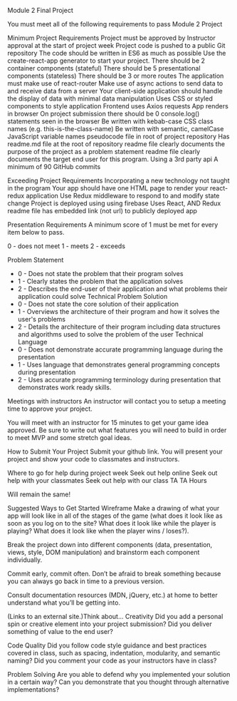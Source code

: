 Module 2 Final Project
 

You must meet all of the following requirements to pass Module 2 Project

Minimum Project Requirements
Project must be approved by Instructor approval at the start of project week
Project code is pushed to a public Git repository
The code should be written in ES6 as much as possible
Use the create-react-app generator to start your project.
There should be 2 container components (stateful)
There should be 5 presentational components (stateless)
There should be 3 or more routes
The application must make use of react-router
Make use of async actions to send data to and receive data from a server
Your client-side application should handle the display of data with minimal data manipulation
 Uses CSS or styled components to style application
 Frontend uses Axios requests 
 App renders in browser
On project submission there should be 0 console.log() statements seen in the browser
Be written with kebab-case CSS class names (e.g. this-is-the-class-name)
Be written with semantic, camelCase JavaScript variable names
pseudocode file in root of project repository
 Has readme.md file at the root of repository
 readme file clearly documents the purpose of the project as a problem statement
 readme file clearly documents the target end user for this program.
Using a 3rd party api
A minimum of 90 GitHub commits 
 

Exceeding Project Requirements
Incorporating a new technology not taught in the program
Your app should have one HTML page to render your react-redux application
Use Redux middleware to respond to and modify state change
 Project is deployed using using firebase
 Uses React, AND Redux
 readme file has embedded link (not url) to publicly deployed app
 

Presentation Requirements
A minimum score of 1 must be met for every item below to pass.

0 - does not meet 1 - meets 2 - exceeds

Problem Statement
 - 0 - Does not state the problem that their program solves
 - 1 - Clearly states the problem that the application solves
 - 2 - Describes the end-user of their application and what problems their application could solve
Technical Problem Solution
 - 0 - Does not state the core solution of their application
 - 1 - Overviews the architecture of their program and how it solves the user's problems
 - 2 - Details the architecture of their program including data structures and algorithms used to solve the problem of the user
Technical Language
 - 0 - Does not demonstrate accurate programming language during the presentation
 - 1 - Uses language that demonstrates general programming concepts during presentation
 - 2 - Uses accurate programming terminology during presentation that demonstrates work ready skills.

Meetings with instructors
An instructor will contact you to setup a meeting time to approve your project.

You will meet with an instructor for 15 minutes to get your game idea approved. Be sure to write out what features you will need to build in order to meet MVP and some stretch goal ideas.

 

How to Submit Your Project
Submit your github link.
You will present your project and show your code to classmates and instructors.

Where to go for help during project week
Seek out help online
Seek out help with your classmates
Seek out help with our class TA
TA Hours

Will remain the same!
 

Suggested Ways to Get Started
Wireframe Make a drawing of what your app will look like in all of the stages of the game (what does it look like as soon as you log on to the site? What does it look like while the player is playing? What does it look like when the player wins / loses?).

Break the project down into different components (data, presentation, views, style, DOM manipulation) and brainstorm each component individually.

Commit early, commit often. Don’t be afraid to break something because you can always go back in time to a previous version.

Consult documentation resources (MDN, jQuery, etc.) at home to better understand what you’ll be getting into.

 (Links to an external site.)Think about...
Creativity
Did you add a personal spin or creative element into your project submission? Did you deliver something of value to the end user?

Code Quality
Did you follow code style guidance and best practices covered in class, such as spacing, indentation, modularity, and semantic naming? Did you comment your code as your instructors have in class?

Problem Solving
Are you able to defend why you implemented your solution in a certain way? Can you demonstrate that you thought through alternative implementations?
